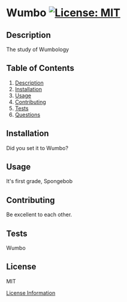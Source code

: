 # Wumbo [![License: MIT](https://img.shields.io/badge/License-MIT-yellow.svg)](https://opensource.org/licenses/MIT)

## Description

The study of Wumbology

## Table of Contents

1. [Description](#description)
2. [Installation](#installation)
3. [Usage](#usage)
4. [Contributing](#contributing)
5. [Tests](#tests)
6. [Questions](#questions)

## Installation

Did you set it to Wumbo?

## Usage

It's first grade, Spongebob

## Contributing

Be excellent to each other.

## Tests

Wumbo

## License

MIT

[License Information](https://opensource.org/licenses/MIT)
    
  